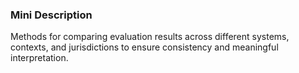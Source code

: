 ### Mini Description

Methods for comparing evaluation results across different systems, contexts, and jurisdictions to ensure consistency and meaningful interpretation.

